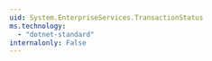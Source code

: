 ```yaml
---
uid: System.EnterpriseServices.TransactionStatus
ms.technology: 
  - "dotnet-standard"
internalonly: False
---
```


